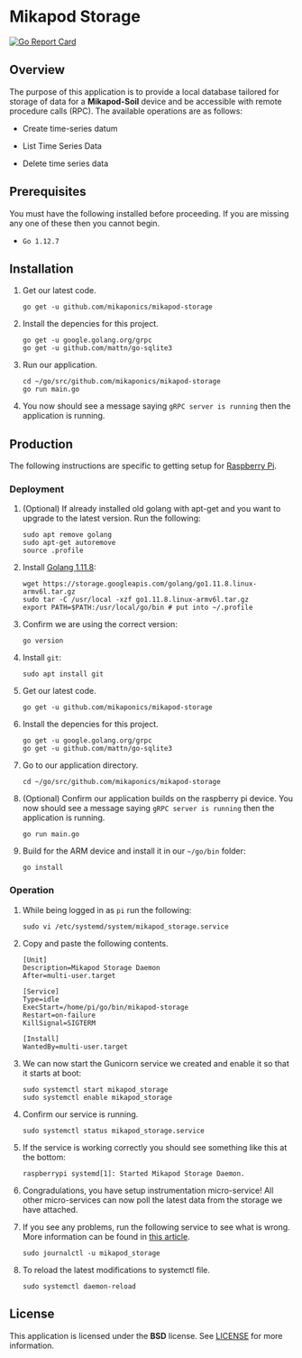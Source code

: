 # Mikapod Storage
[![Go Report Card](https://goreportcard.com/badge/github.com/mikaponics/mikapod-storage)](https://goreportcard.com/report/github.com/mikaponics/mikapod-storage)

## Overview

The purpose of this application is to provide a local database tailored for storage of data for a **Mikapod-Soil** device and be accessible with remote procedure calls (RPC). The available operations are as follows:

* Create time-series datum

* List Time Series Data

* Delete time series data

## Prerequisites

You must have the following installed before proceeding. If you are missing any one of these then you cannot begin.

* ``Go 1.12.7``

## Installation
1. Get our latest code.

    ```
    go get -u github.com/mikaponics/mikapod-storage
    ```

2. Install the depencies for this project.

    ```
    go get -u google.golang.org/grpc
    go get -u github.com/mattn/go-sqlite3
    ```

3. Run our application.

    ```
    cd ~/go/src/github.com/mikaponics/mikapod-storage
    go run main.go
    ```

4. You now should see a message saying ``gRPC server is running`` then the application is running.

## Production
The following instructions are specific to getting setup for [Raspberry Pi](https://www.raspberrypi.org/).

### Deployment

1. (Optional) If already installed old golang with apt-get and you want to upgrade to the latest version. Run the following:

    ```
    sudo apt remove golang
    sudo apt-get autoremove
    source .profile
    ```

2. Install [Golang 1.11.8]():

    ```
    wget https://storage.googleapis.com/golang/go1.11.8.linux-armv6l.tar.gz
    sudo tar -C /usr/local -xzf go1.11.8.linux-armv6l.tar.gz
    export PATH=$PATH:/usr/local/go/bin # put into ~/.profile
    ```

3. Confirm we are using the correct version:

    ```
    go version
    ```

4. Install ``git``:

    ```
    sudo apt install git
    ```

5. Get our latest code.

    ```
    go get -u github.com/mikaponics/mikapod-storage
    ```

6. Install the depencies for this project.

    ```
    go get -u google.golang.org/grpc
    go get -u github.com/mattn/go-sqlite3
    ```

7. Go to our application directory.

    ```
    cd ~/go/src/github.com/mikaponics/mikapod-storage
    ```

8. (Optional) Confirm our application builds on the raspberry pi device. You now should see a message saying ``gRPC server is running`` then the application is running.

    ```
    go run main.go
    ```

9. Build for the ARM device and install it in our ``~/go/bin`` folder:

    ```
    go install
    ```

### Operation

1. While being logged in as ``pi`` run the following:

    ```
    sudo vi /etc/systemd/system/mikapod_storage.service
    ```

2. Copy and paste the following contents.

    ```
    [Unit]
    Description=Mikapod Storage Daemon
    After=multi-user.target

    [Service]
    Type=idle
    ExecStart=/home/pi/go/bin/mikapod-storage
    Restart=on-failure
    KillSignal=SIGTERM

    [Install]
    WantedBy=multi-user.target
    ```

3. We can now start the Gunicorn service we created and enable it so that it starts at boot:

    ```
    sudo systemctl start mikapod_storage
    sudo systemctl enable mikapod_storage
    ```

4. Confirm our service is running.

    ```
    sudo systemctl status mikapod_storage.service
    ```

5. If the service is working correctly you should see something like this at the bottom:

    ```
    raspberrypi systemd[1]: Started Mikapod Storage Daemon.
    ```

6. Congradulations, you have setup instrumentation micro-service! All other micro-services can now poll the latest data from the storage we have attached.

7. If you see any problems, run the following service to see what is wrong. More information can be found in [this article](https://unix.stackexchange.com/a/225407).

    ```
    sudo journalctl -u mikapod_storage
    ```

8. To reload the latest modifications to systemctl file.

    ```
    sudo systemctl daemon-reload
    ```

## License

This application is licensed under the **BSD** license. See [LICENSE](LICENSE) for more information.

